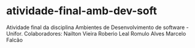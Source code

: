 # atividade-final-amb-dev-soft
Atividade final da disciplina Ambientes de Desenvolvimento de software - Unifor. 
Colaboradores:
Nailton Vieira
Roberio Leal
Romulo Alves
Marcelo Falcão
